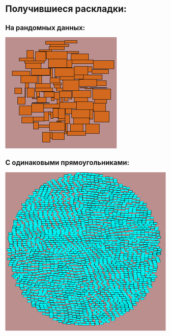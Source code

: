# Получившиеся раскладки:


## На рандомных данных:

![Example](TagCloud.jpg)

## С одинаковыми прямоугольниками:

![Example](TagCloud2.jpg)

